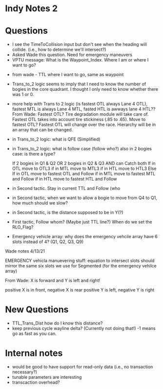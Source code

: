 # Indy Notes 2

# Questions
* I see the TimeToCollision input but don't see when the heading will collide.  (i.e., how to determine we'll intersect?)
* Asked Wade this question.  Need for emergency maneuvers
* VPTU message:  What is the Waypoint_Index.  Where I am or where I want to go?
- from wade - TTL where I want to go, same as waypoint
* Trans_to_2 logic seems to imply that I need to know the number of bogies in the core quadrant.  I thought I only need to know whether there was 1 or 0.

* more help with Trans to 2 logic (is fastest OTL always Lane 4 OTL), fastest MTL is always Lane 4 MTL, fasted HTL is awways lane 4 HTL??  From Wade:  Fastest OTL?  Tire degradation module will take care of.  Fastest OTL takes into account tire stickiness (.85 to .65).  Move to fastest OTL?  Fastest OTL will change over the race.  Hierarchy will be in an array that can be changed.


* in Trans_to_2 logic:  what is QFE (Simplified)
* in Trans_to_2 logic:  what is follow case (follow who?)  also in 2 bogies case:  is there a type?

	If 2 bogies in Q1 & Q2 OR 2 bogies in Q2 & Q3 AND can Catch both
		If in OTL move to OTL3
		if in MTL move to MTL3
			if in HTL move to HTL3
	Else
		If in OTL move to fastest OTL and Follow
		if in MTL move to fastest MTL and Follow
			if in HTL move to fastest HTL and Follow
* in Second tactic.  Stay in current TTL and Follow (who
* in Second tactic, when we want to allow a bogie to move from Q4 to Q1, how much should we slow?
* in Second tactic, is the distance supposed to be in Y(?)

* First tactic, Follow whom?  (Maybe just TTL line?)  When do we set the RLO_Flag?
* Emergency vehicle array:  why does the emergency vehcile array have 6 slots instead of 4? (Q1, Q2, Q3, Q9)

Wade notes 4/13/21

EMERGENCY vehicla manuevering stuff:  equation to intersect
slots should mirror the same six slots we use for Segmented (for the emergency vehilce array)

From Wade:  X is forward and Y is left and right!

positive X is in front, negative X is rear
positive Y is left, negative Y is right

# New Questions
* TTL_Trans_Dist how do I know this distance?
* keep previous cycle wayline delta?  (Currently not doing that!)
-1 means go as fast as you can.


# Internal notes
* would be good to have support for read-only data (i.e., no transaction necessary?)
* tunable parameters are interesting
* transcaction overhead?


